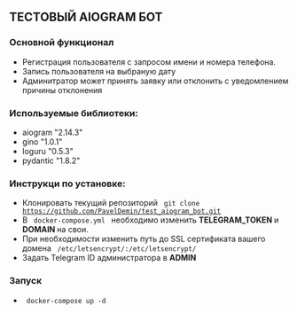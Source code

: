 ## ТЕСТОВЫЙ AIOGRAM БОТ

### Основной функционал
- Регистрация пользователя с запросом имени и номера телефона.
- Запись пользователя на выбраную дату
- Админитратор может принять заявку или отклонить с уведомлением причины отклонения

### Используемые библиотеки:
- aiogram "2.14.3"
- gino "1.0.1"
- loguru "0.5.3"
- pydantic "1.8.2"

### Инструкци по установке:
- Клонировать текущий репозиторий <code> git clone https://github.com/PavelDemin/test_aiogram_bot.git </code>
- В <code> docker-compose.yml </code> необходимо изменить <b> TELEGRAM_TOKEN </b> и <b> DOMAIN </b> на свои.
- При необходимости изменить путь до SSL сертификата вашего домена <code> /etc/letsencrypt/:/etc/letsencrypt/ </code>
- Задать Telegram ID администратора в <b> ADMIN </b>

### Запуск

- <code> docker-compose up -d </code>